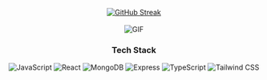 <div align="center">

[![GitHub Streak](https://github-readme-streak-stats.herokuapp.com/?user=aadii-rawt&theme=dark)](https://git.io/streak-stats)
<br>
<br>
  <img src="https://i.pinimg.com/originals/68/b2/c7/68b2c790e0f92b9f62fb870aa0ac7d56.gif" alt="GIF" />

</div

<div align="center">
</div>

<h3 align="center">Tech Stack</h3>

<p align="center">
  <img src="https://img.shields.io/badge/javascript-%23323330.svg?style=plastic&logo=javascript&logoColor=%23F7DF1E" alt="JavaScript" />
  <img src="https://img.shields.io/badge/react-%2320232a.svg?style=plastic&logo=react&logoColor=%2361DAFB" alt="React" />
  <img src="https://img.shields.io/badge/MongoDB-%234ea94b.svg?style=plastic&logo=mongodb&logoColor=white" alt="MongoDB" />
  <img src="https://img.shields.io/badge/Express.js-%23404d59.svg?style=plastic&logo=express&logoColor=white" alt="Express" />
  <img src="https://img.shields.io/badge/TypeScript-%23007ACC.svg?style=plastic&logo=typescript&logoColor=white" alt="TypeScript" />
  <img src="https://img.shields.io/badge/Tailwind_CSS-%3338B2E8.svg?style=plastic&logo=tailwind-css&logoColor=white" alt="Tailwind CSS" />
</p>






